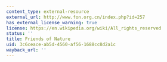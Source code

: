 ```yaml
---
content_type: external-resource
external_url: http://www.fon.org.cn/index.php?id=257
has_external_license_warning: true
license: https://en.wikipedia.org/wiki/All_rights_reserved
status: ''
title: Friends of Nature
uid: 3c6ceace-ab5d-4560-af56-1688cc8d2a1c
wayback_url: ''
---
```

